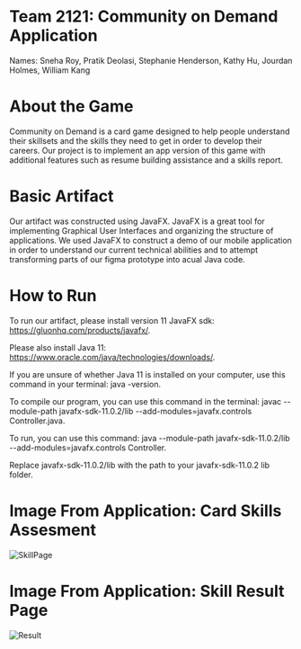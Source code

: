 # Team 2121: Community on Demand Application

Names: Sneha Roy, Pratik Deolasi, Stephanie Henderson, Kathy Hu, Jourdan Holmes, William Kang

# About the Game
Community on Demand is a card game designed to help people understand their skillsets and the skills they need to get in order to develop their careers. Our project is to implement an app version of this game with additional features such as resume building assistance and a skills report.

# Basic Artifact
Our artifact was constructed using JavaFX. JavaFX is a great tool for implementing Graphical User Interfaces and organizing the structure of applications. We used JavaFX to construct a demo of our mobile application in order to understand our current technical abilities and to attempt transforming parts of our figma prototype into acual Java code.

# How to Run
To run our artifact, please install version 11 JavaFX sdk: https://gluonhq.com/products/javafx/.

Please also install Java 11: https://www.oracle.com/java/technologies/downloads/.

If you are unsure of whether Java 11 is installed on your computer, use this command in your terminal: java -version.

To compile our program, you can use this command in the terminal: javac --module-path javafx-sdk-11.0.2/lib --add-modules=javafx.controls Controller.java.

To run, you can use this command: java --module-path javafx-sdk-11.0.2/lib --add-modules=javafx.controls Controller.

Replace javafx-sdk-11.0.2/lib with the path to your javafx-sdk-11.0.2 lib folder.

# Image From Application: Card Skills Assesment
![SkillPage](https://user-images.githubusercontent.com/91431295/164165253-27120bb6-f218-42c5-821c-aed124018215.png)

# Image From Application: Skill Result Page
![Result](https://user-images.githubusercontent.com/91431295/164165582-ed78feb4-aeeb-41ac-a47b-88edc3e82269.png)
